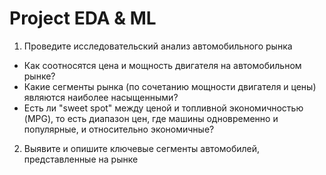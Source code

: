 # Project EDA & ML 
1) Проведите исследовательский анализ автомобильного рынка
- Как соотносятся цена и мощность двигателя на автомобильном рынке?
- Какие сегменты рынка (по сочетанию мощности двигателя и цены) являются наиболее насыщенными?
- Есть ли "sweet spot" между ценой и топливной экономичностью (MPG), то есть диапазон цен, где машины одновременно и популярные, и относительно экономичные?

2) Выявите и опишите ключевые сегменты автомобилей, представленные на рынке
